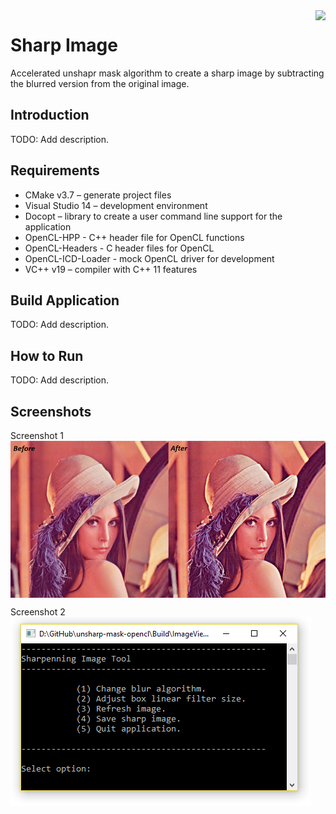 <img src="project-logo.jpg" align="right" />

# Sharp Image

Accelerated unshapr mask algorithm to create a sharp image by subtracting the blurred version from the original image.

## Introduction

TODO: Add description.

## Requirements

- CMake v3.7 – generate project files
- Visual Studio 14 – development environment
- Docopt – library to create a user command line support for the application
- OpenCL-HPP - C++ header file for OpenCL functions
- OpenCL-Headers - C header files for OpenCL
- OpenCL-ICD-Loader - mock OpenCL driver for development
- VC++ v19 – compiler with C++ 11 features

## Build Application

TODO: Add description.

## How to Run

TODO: Add description.

## Screenshots

Screenshot 1
<img src="screenshot-1.png" align="center" />

Screenshot 2
<img src="screenshot-2.png" align="center" />
